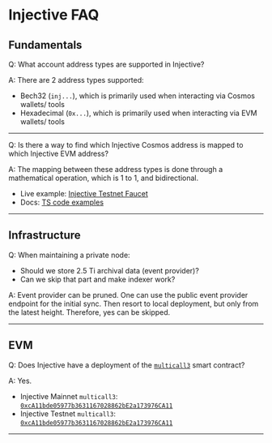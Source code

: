 # Injective FAQ

## Fundamentals

Q: What account address types are supported in Injective?

A: There are 2 address types supported:
- Bech32 (`inj...`), which is primarily used when interacting via Cosmos wallets/ tools
- Hexadecimal (`0x...`), which is primarily used when interacting via EVM wallets/ tools

----

Q: Is there a way to find which Injective Cosmos address is mapped to which Injective EVM address?

A: The mapping between these address types is done through a mathematical operation,
which is 1 to 1, and bidirectional.
- Live example: [Injective Testnet Faucet](https://testnet.faucet.injective.network/)
- Docs: [TS code examples](https://docs.injective.network/developers/convert-addresses)

----

## Infrastructure

Q: When maintaining a private node:

- Should we store 2.5 Ti archival data (event provider)?
- Can we skip that part and make indexer work?

A: Event provider can be pruned. One can use the public event provider endpoint for the initial sync.  Then resort to local deployment, but only from the latest height. Therefore, yes can be skipped.

----

## EVM

Q: Does Injective have a deployment of the [`multicall3`](https://www.multicall3.com/) smart contract? <!-- tachida2k -->

A: Yes.

- Injective Mainnet `multicall3`: [`0xcA11bde05977b3631167028862bE2a173976CA11`](https://blockscout.injective.network/address/0xcA11bde05977b3631167028862bE2a173976CA11?tab=contract)
- Injective Testnet `multicall3`: [`0xcA11bde05977b3631167028862bE2a173976CA11`](https://testnet.blockscout.injective.network/address/0xcA11bde05977b3631167028862bE2a173976CA11?tab=contract)

----
